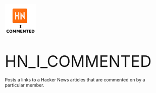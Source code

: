 
<div style="float:left; margin-right:10px; line-height:100px; font-size:50px;">
    <img src="ICON.png" widh="100" height="100" />
    HN_I_COMMENTED
</div> 

<div style="clear:both">
Posts a links to a Hacker News articles that are commented on by a particular member.
</div>